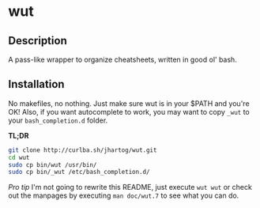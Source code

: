 # wut

## Description
A pass-like wrapper to organize cheatsheets, written in good ol' bash.

## Installation
No makefiles, no nothing. Just make sure wut is in your $PATH and you're OK! Also, if
you want autocomplete to work, you may want to copy `_wut` to your `bash_completion.d`
folder.

**TL;DR**
```bash
git clone http://curlba.sh/jhartog/wut.git
cd wut
sudo cp bin/wut /usr/bin/
sudo cp bin/_wut /etc/bash_completion.d/
```

*Pro tip*
I'm not going to rewrite this README, just execute `wut wut` or check out the manpages by
executing `man doc/wut.7` to see what you can do.
